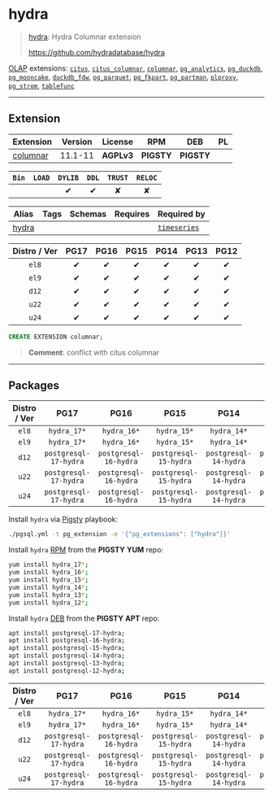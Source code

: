 # hydra


> [hydra](https://github.com/hydradatabase/hydra): Hydra Columnar extension
>
> https://github.com/hydradatabase/hydra





[OLAP](/olap) extensions: [`citus`](/citus), [`citus_columnar`](/citus_columnar), [`columnar`](/columnar), [`pg_analytics`](/pg_analytics), [`pg_duckdb`](/pg_duckdb), [`pg_mooncake`](/pg_mooncake), [`duckdb_fdw`](/duckdb_fdw), [`pg_parquet`](/pg_parquet), [`pg_fkpart`](/pg_fkpart), [`pg_partman`](/pg_partman), [`plproxy`](/plproxy), [`pg_strom`](/pg_strom), [`tablefunc`](/tablefunc)


-------
## Extension


| Extension | Version | License | RPM | DEB | PL |
|-----------|:-------:|:-------:|:---:|:---:|:--:|
| [columnar](https://github.com/hydradatabase/hydra) | 11.1-11 | **<span class="tcwarn">AGPLv3</span>** | **<span class="tcwarn">PIGSTY</span>** | **<span class="tcwarn">PIGSTY</span>** |  |



| `Bin` | `LOAD` | `DYLIB` | `DDL` | `TRUST` | `RELOC` |
|:-----:|:------:|:-------:|:-----:|:-------:|:-------:|
|  |  | <span class="tcblue">✔</span> | <span class="tcblue">✔</span> | <span class="tcwarn">✘</span> | <span class="tcwarn">✘</span> |



| Alias | Tags | Schemas | Requires | Required by |
|-------|------|---------|----------|-------------|
| [hydra](/columnar) |  |  |  | [`timeseries`](/timeseries) |



| Distro / Ver | PG17 | PG16 | PG15 | PG14 | PG13 | PG12 |
|:------------:|:----:|:----:|:----:|:----:|:----:|:----:|
| `el8` | <span class="tcblue">✔</span> | <span class="tcblue">✔</span> | <span class="tcblue">✔</span> | <span class="tcblue">✔</span> | <span class="tcblue">✔</span> | <span class="tcblue">✔</span> |
| `el9` | <span class="tcblue">✔</span> | <span class="tcblue">✔</span> | <span class="tcblue">✔</span> | <span class="tcblue">✔</span> | <span class="tcblue">✔</span> | <span class="tcblue">✔</span> |
| `d12` | <span class="tcblue">✔</span> | <span class="tcblue">✔</span> | <span class="tcblue">✔</span> | <span class="tcblue">✔</span> | <span class="tcblue">✔</span> | <span class="tcblue">✔</span> |
| `u22` | <span class="tcblue">✔</span> | <span class="tcblue">✔</span> | <span class="tcblue">✔</span> | <span class="tcblue">✔</span> | <span class="tcblue">✔</span> | <span class="tcblue">✔</span> |
| `u24` | <span class="tcblue">✔</span> | <span class="tcblue">✔</span> | <span class="tcblue">✔</span> | <span class="tcblue">✔</span> | <span class="tcblue">✔</span> | <span class="tcblue">✔</span> |





```sql
CREATE EXTENSION columnar;
```
> **Comment**: conflict with citus columnar
-----------


## Packages


| Distro / Ver | PG17 | PG16 | PG15 | PG14 | PG13 | PG12 |
|:------------:|:----:|:----:|:----:|:----:|:----:|:----:|
| `el8` | `hydra_17*` | `hydra_16*` | `hydra_15*` | `hydra_14*` | `hydra_13*` | `hydra_12*` |
| `el9` | `hydra_17*` | `hydra_16*` | `hydra_15*` | `hydra_14*` | `hydra_13*` | `hydra_12*` |
| `d12` | `postgresql-17-hydra` | `postgresql-16-hydra` | `postgresql-15-hydra` | `postgresql-14-hydra` | `postgresql-13-hydra` | `postgresql-12-hydra` |
| `u22` | `postgresql-17-hydra` | `postgresql-16-hydra` | `postgresql-15-hydra` | `postgresql-14-hydra` | `postgresql-13-hydra` | `postgresql-12-hydra` |
| `u24` | `postgresql-17-hydra` | `postgresql-16-hydra` | `postgresql-15-hydra` | `postgresql-14-hydra` | `postgresql-13-hydra` | `postgresql-12-hydra` |



Install `hydra` via [Pigsty](https://pigsty.io/docs/pgext/usage/install/) playbook:

```bash
./pgsql.yml -t pg_extension -e '{"pg_extensions": ["hydra"]}'
```


Install `hydra` [RPM](/rpm) from the **<span class="tcwarn">PIGSTY</span>** **YUM** repo:

```bash
yum install hydra_17*;
yum install hydra_16*;
yum install hydra_15*;
yum install hydra_14*;
yum install hydra_13*;
yum install hydra_12*;
```


Install `hydra` [DEB](/deb) from the **<span class="tcwarn">PIGSTY</span>** **APT** repo:

```bash
apt install postgresql-17-hydra;
apt install postgresql-16-hydra;
apt install postgresql-15-hydra;
apt install postgresql-14-hydra;
apt install postgresql-13-hydra;
apt install postgresql-12-hydra;
```




| Distro / Ver | PG17 | PG16 | PG15 | PG14 | PG13 | PG12 |
|:------------:|:----:|:----:|:----:|:----:|:----:|:----:|
| `el8` | `hydra_17*` | `hydra_16*` | `hydra_15*` | `hydra_14*` | `hydra_13*` | `hydra_12*` |
| `el9` | `hydra_17*` | `hydra_16*` | `hydra_15*` | `hydra_14*` | `hydra_13*` | `hydra_12*` |
| `d12` | `postgresql-17-hydra` | `postgresql-16-hydra` | `postgresql-15-hydra` | `postgresql-14-hydra` | `postgresql-13-hydra` | `postgresql-12-hydra` |
| `u22` | `postgresql-17-hydra` | `postgresql-16-hydra` | `postgresql-15-hydra` | `postgresql-14-hydra` | `postgresql-13-hydra` | `postgresql-12-hydra` |
| `u24` | `postgresql-17-hydra` | `postgresql-16-hydra` | `postgresql-15-hydra` | `postgresql-14-hydra` | `postgresql-13-hydra` | `postgresql-12-hydra` |





